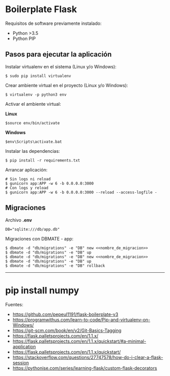 # Boilerplate Flask

Requisitos de software previamente instalado:

+ Python >3.5
+ Python PIP

## Pasos para ejecutar la aplicación

Instalar virtualenv en el sistema (Linux y/o Windows):

    $ sudo pip install virtualenv

Crear ambiente virtual en el proyecto (Linux y/o Windows):

    $ virtualenv -p python3 env

Activar el ambiente virtual:

<b>Linux</b>

    $source env/bin/activate

<b>Windows</b>
    
    $env\Scripts\activate.bat

Instalar las dependencias:

    $ pip install -r requirements.txt
  
Arrancar aplicación:

    # Sin logs ni reload
    $ gunicorn app:APP -w 6 -b 0.0.0.0:3000
    # Con logs y reload
    $ gunicorn app:APP -w 6 -b 0.0.0.0:3000 --reload --access-logfile -

## Migraciones

Archivo <b>.env</b>

    DB="sqlite:///db/app.db"

Migraciones con DBMATE - app:

    $ dbmate -d "db/migrations" -e "DB" new <<nombre_de_migracion>>
    $ dbmate -d "db/migrations" -e "DB" up
    $ dbmate -d "db/migrations" -e "DB" new <<nombre_de_migracion>>
    $ dbmate -d "db/migrations" -e "DB" up
    $ dbmate -d "db/migrations" -e "DB" rollback

---
# pip install numpy
Fuentes:

+ https://github.com/pepeul1191/flask-boilerplate-v3
+ https://programwithus.com/learn-to-code/Pip-and-virtualenv-on-Windows/
+ https://git-scm.com/book/en/v2/Git-Basics-Tagging
+ https://flask.palletsprojects.com/en/1.1.x/
+ https://flask.palletsprojects.com/en/1.1.x/quickstart/#a-minimal-application
+ https://flask.palletsprojects.com/en/1.1.x/quickstart/
+ https://stackoverflow.com/questions/27747578/how-do-i-clear-a-flask-session
+ https://pythonise.com/series/learning-flask/custom-flask-decorators